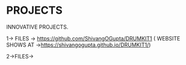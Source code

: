 # PROJECTS
INNOVATIVE PROJECTS.

1-> FILES -> https://github.com/ShivangOGupta/DRUMKIT1 ( WEBSITE SHOWS AT ->https://shivangogupta.github.io/DRUMKIT1/)

2->FILES->
